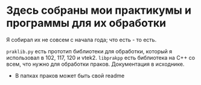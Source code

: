 # Здесь собраны мои практикумы и программы для их обработки
Я собирал их не совсем с начала года; что есть - то есть.

`praklib.py` есть прототип библиотеки для обработки, который я использовал в 102, 117, 120 и vtek2.
`libprakpp` есть библиотека на С++ со всем, что нужно для обработки праков. Документация в исходнике.

* В папках праков может быть свой readme
